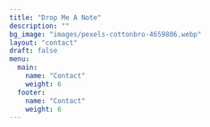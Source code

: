 ```yaml
---
title: "Drop Me A Note"
description: ""
bg_image: "images/pexels-cottonbro-4659806.webp"
layout: "contact"
draft: false
menu:
  main:
    name: "Contact"
    weight: 6
  footer:
    name: "Contact"
    weight: 6
---
```

